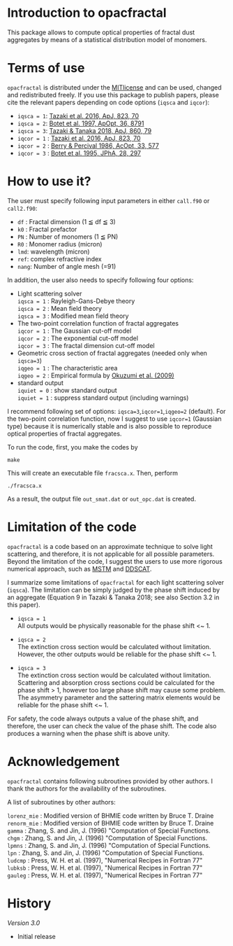 # Introduction to opacfractal

This package allows to compute optical properties of fractal dust aggregates 
by means of a statistical distribution model of monomers.

# Terms of use

`opacfractal` is distributed under the [MITlicense](https://opensource.org/licenses/MIT) and can be used, changed
and redistributed freely. If you use this package to publish papers, please cite the relevant papers depending on code options (`iqsca` and `iqcor`):

 - `iqsca = 1`: [Tazaki et al. 2016, ApJ, 823, 70](https://ui.adsabs.harvard.edu/abs/2016ApJ...823...70T)
 - `iqsca = 2`: [Botet et al. 1997, ApOpt, 36, 8791](https://ui.adsabs.harvard.edu/abs/1997ApOpt..36.8791B)
 - `iqsca = 3`: [Tazaki & Tanaka 2018, ApJ, 860, 79](https://ui.adsabs.harvard.edu/abs/2018ApJ...860...79T/)
 - `iqcor = 1` : [Tazaki et al. 2016, ApJ, 823, 70](https://ui.adsabs.harvard.edu/abs/2016ApJ...823...70T)
 - `iqcor = 2` : [Berry & Percival 1986, AcOpt, 33, 577](https://ui.adsabs.harvard.edu/abs/1986AcOpt..33..577B)
 - `iqcor = 3` : [Botet et al. 1995, JPhA, 28, 297](https://ui.adsabs.harvard.edu/abs/1995JPhA...28..297B)


# How to use it? 

The user must specify following input parameters in either `call.f90` or `call2.f90`:

- `df` : Fractal dimension (1 ≦ df ≦ 3)
- `k0` : Fractal prefactor
- `PN` : Number of monomers (1 ≦ PN)
- `R0` : Monomer radius (micron)
- `lmd`: wavelength (micron)
- `ref`: complex refractive index
- `nang`: Number of angle mesh (=91) 

In addition, the user also needs to specify following four options:

- Light scattering solver   
  `iqsca = 1` : Rayleigh-Gans-Debye theory  
  `iqsca = 2` : Mean field theory  
  `iqsca = 3` : Modified mean field theory  
- The two-point correlation function of fractal aggregates  
  `iqcor = 1` : The Gaussian cut-off model  
  `iqcor = 2` : The exponential cut-off model  
  `iqcor = 3` : The fractal dimension cut-off model  
- Geometric cross section of fractal aggregates (needed only when `iqsca=3`)  
  `iqgeo = 1` : The characteristic area   
  `iqgeo = 2` : Empirical formula by [Okuzumi et al. (2009)](https://ui.adsabs.harvard.edu/abs/2009ApJ...707.1247O)  
- standard output  
  `iquiet = 0` : show standard output  
  `iquiet = 1` : suppress standard output (including warnings)  
	
I recommend following set of options: `iqsca=3`,`iqcor=1`,`iqgeo=2` (default). For the two-point correlation function, now I suggest to use `iqcor=1` (Gaussian type) because it is numerically stable and is also possible to reproduce optical properties of fractal aggregates. 

To run the code, first, you make the codes by
```
make
```
This will create an executable file `fracsca.x`. Then, perform
```
./fracsca.x
```
As a result, the output file `out_smat.dat` or `out_opc.dat` is created. 

# Limitation of the code 

`opacfractal` is a code based on an approximate technique to solve light scattering, and therefore, it is not applicable for all possible parameters. Beyond the limitation of the code, I suggest the users to use more rigorous numerical approach, such as [MSTM](https://www.eng.auburn.edu/~dmckwski/scatcodes/) and [DDSCAT](http://ddscat.wikidot.com/).

I summarize some limitations of `opacfractal` for each light scattering solver (`iqsca`). The limitation can be simply judged by the phase shift induced by an aggregate (Equation 9 in Tazaki & Tanaka 2018; see also Section 3.2 in this paper).

- `iqsca = 1`   
  All outputs would be physically reasonable for the phase shift <~ 1.   
 
- `iqsca = 2`  
 The extinction cross section would be calculated without limitation.  
 However, the other outputs would be reliable for the phase shift <~ 1.  

- `iqsca = 3`  
  The extinction cross section would be calculated without limitation. Scattering and absorption cross sections could be calculated for the phase shift > 1, however too large phase shift may cause some problem. The asymmetry parameter and the sattering matrix elements would be reliable for the phase shift <~ 1.  

For safety, the code always outputs a value of the phase shift, and therefore, the user can check the value of the phase shift. The code also produces a warning when the phase shift is above unity. 

# Acknowledgement 

`opacfractal` contains following subroutines provided by other authors.
I thank the authors for the availability of the subroutines.  

A list of subroutines by other authors:  

`lorenz_mie`  : Modified version of BHMIE code written by Bruce T. Draine  
`renorm_mie`  : Modified version of BHMIE code written by Bruce T. Draine  
`gamma`       : Zhang, S. and Jin, J. (1996) "Computation of Special Functions.  
`chgm`        : Zhang, S. and Jin, J. (1996) "Computation of Special Functions.  
`lpmns`       : Zhang, S. and Jin, J. (1996) "Computation of Special Functions.  
`lpn`         : Zhang, S. and Jin, J. (1996) "Computation of Special Functions.  
`ludcmp`      : Press, W. H. et al. (1997), "Numerical Recipes in Fortran 77"    
`lubksb`      : Press, W. H. et al. (1997), "Numerical Recipes in Fortran 77"  
`gauleg`      : Press, W. H. et al. (1997), "Numerical Recipes in Fortran 77"  


# History

*Version 3.0*
- Initial release 

